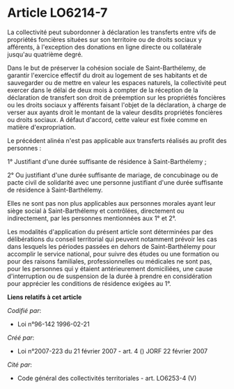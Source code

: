 # Article LO6214-7

La collectivité peut subordonner à déclaration les transferts entre vifs de propriétés foncières situées sur son territoire
ou de droits sociaux y afférents, à l'exception des donations en ligne directe ou collatérale jusqu'au quatrième degré.

Dans le but de préserver la cohésion sociale de Saint-Barthélemy, de garantir l'exercice effectif du droit au logement de ses
habitants et de sauvegarder ou de mettre en valeur les espaces naturels, la collectivité peut exercer dans le délai de deux
mois à compter de la réception de la déclaration de transfert son droit de préemption sur les propriétés foncières ou les
droits sociaux y afférents faisant l'objet de la déclaration, à charge de verser aux ayants droit le montant de la valeur
desdits propriétés foncières ou droits sociaux. A défaut d'accord, cette valeur est fixée comme en matière d'expropriation.

Le précédent alinéa n'est pas applicable aux transferts réalisés au profit des personnes :

1° Justifiant d'une durée suffisante de résidence à Saint-Barthélemy ;

2° Ou justifiant d'une durée suffisante de mariage, de concubinage ou de pacte civil de solidarité avec une personne
justifiant d'une durée suffisante de résidence à Saint-Barthélemy.

Elles ne sont pas non plus applicables aux personnes morales ayant leur siège social à Saint-Barthélemy et contrôlées,
directement ou indirectement, par les personnes mentionnées aux 1° et 2°.

Les modalités d'application du présent article sont déterminées par des délibérations du conseil territorial qui peuvent
notamment prévoir les cas dans lesquels les périodes passées en dehors de Saint-Barthélemy pour accomplir le service
national, pour suivre des études ou une formation ou pour des raisons familiales, professionnelles ou médicales ne sont pas,
pour les personnes qui y étaient antérieurement domiciliées, une cause d'interruption ou de suspension de la durée à prendre
en considération pour apprécier les conditions de résidence exigées au 1°.

**Liens relatifs à cet article**

_Codifié par_:

  - Loi n°96-142 1996-02-21

_Créé par_:

  - Loi n°2007-223 du 21 février 2007 - art. 4 () JORF 22 février 2007

_Cité par_:

  - Code général des collectivités territoriales - art. LO6253-4 (V)
